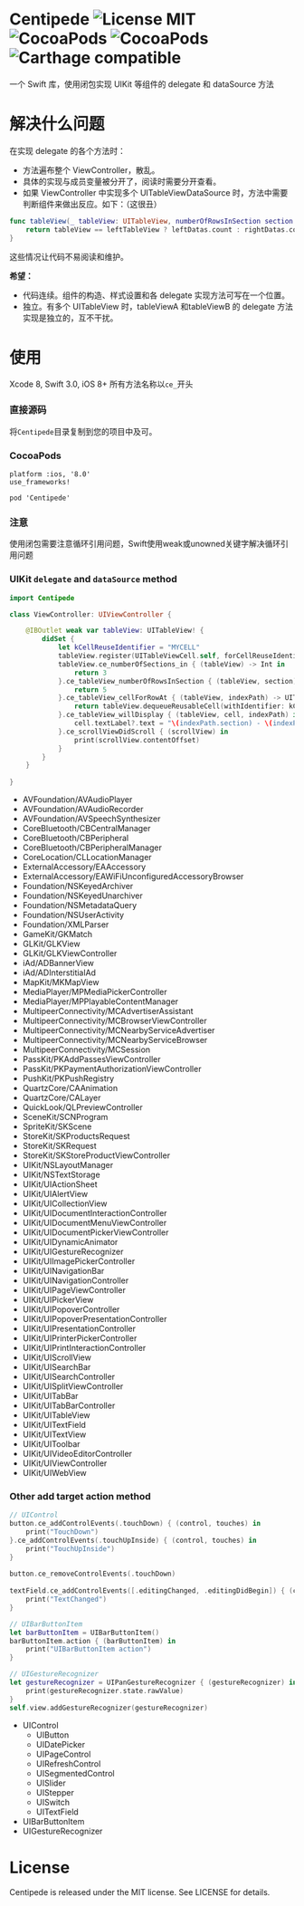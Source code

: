 # Centipede ![License MIT](https://img.shields.io/badge/license-MIT-green.svg?style=flat) ![CocoaPods](https://img.shields.io/cocoapods/v/Centipede.svg?style=flat) ![CocoaPods](http://img.shields.io/cocoapods/p/Centipede.svg?style=flat) ![Carthage compatible](https://img.shields.io/badge/Carthage-compatible-4BC51D.svg?style=flat)

一个 Swift 库，使用闭包实现 UIKit 等组件的 delegate 和 dataSource 方法

# 解决什么问题
在实现 delegate 的各个方法时：

- 方法遍布整个 ViewController，散乱。
- 具体的实现与成员变量被分开了，阅读时需要分开查看。
- 如果 ViewController 中实现多个 UITableViewDataSource 时，方法中需要判断组件来做出反应。如下：（这很丑）

```swift
func tableView(_ tableView: UITableView, numberOfRowsInSection section: Int) -> Int {
    return tableView == leftTableView ? leftDatas.count : rightDatas.count
}
```

这些情况让代码不易阅读和维护。

**希望：**

- 代码连续。组件的构造、样式设置和各 delegate 实现方法可写在一个位置。
- 独立。有多个 UITableView 时，tableViewA 和tableViewB 的 delegate 方法实现是独立的，互不干扰。

# 使用

Xcode 8, Swift 3.0, iOS 8+
所有方法名称以`ce_`开头

### 直接源码

将`Centipede`目录复制到您的项目中及可。

### CocoaPods

```
platform :ios, '8.0'
use_frameworks!

pod 'Centipede'
```

### 注意

使用闭包需要注意循环引用问题，Swift使用weak或unowned关键字解决循环引用问题

### UIKit `delegate` and `dataSource` method

```swift
import Centipede

class ViewController: UIViewController {

    @IBOutlet weak var tableView: UITableView! {
        didSet {
            let kCellReuseIdentifier = "MYCELL"
            tableView.register(UITableViewCell.self, forCellReuseIdentifier: kCellReuseIdentifier)
            tableView.ce_numberOfSections_in { (tableView) -> Int in
                return 3
            }.ce_tableView_numberOfRowsInSection { (tableView, section) -> Int in
                return 5
            }.ce_tableView_cellForRowAt { (tableView, indexPath) -> UITableViewCell in
                return tableView.dequeueReusableCell(withIdentifier: kCellReuseIdentifier, for: indexPath)
            }.ce_tableView_willDisplay { (tableView, cell, indexPath) in
                cell.textLabel?.text = "\(indexPath.section) - \(indexPath.row)"
            }.ce_scrollViewDidScroll { (scrollView) in
                print(scrollView.contentOffset)
            }
        }
    }
    
}
```

- AVFoundation/AVAudioPlayer
- AVFoundation/AVAudioRecorder
- AVFoundation/AVSpeechSynthesizer
- CoreBluetooth/CBCentralManager
- CoreBluetooth/CBPeripheral
- CoreBluetooth/CBPeripheralManager
- CoreLocation/CLLocationManager
- ExternalAccessory/EAAccessory
- ExternalAccessory/EAWiFiUnconfiguredAccessoryBrowser
- Foundation/NSKeyedArchiver
- Foundation/NSKeyedUnarchiver
- Foundation/NSMetadataQuery
- Foundation/NSUserActivity
- Foundation/XMLParser
- GameKit/GKMatch
- GLKit/GLKView
- GLKit/GLKViewController
- iAd/ADBannerView
- iAd/ADInterstitialAd
- MapKit/MKMapView
- MediaPlayer/MPMediaPickerController
- MediaPlayer/MPPlayableContentManager
- MultipeerConnectivity/MCAdvertiserAssistant
- MultipeerConnectivity/MCBrowserViewController
- MultipeerConnectivity/MCNearbyServiceAdvertiser
- MultipeerConnectivity/MCNearbyServiceBrowser
- MultipeerConnectivity/MCSession
- PassKit/PKAddPassesViewController
- PassKit/PKPaymentAuthorizationViewController
- PushKit/PKPushRegistry
- QuartzCore/CAAnimation
- QuartzCore/CALayer
- QuickLook/QLPreviewController
- SceneKit/SCNProgram
- SpriteKit/SKScene
- StoreKit/SKProductsRequest
- StoreKit/SKRequest
- StoreKit/SKStoreProductViewController
- UIKit/NSLayoutManager
- UIKit/NSTextStorage
- UIKit/UIActionSheet
- UIKit/UIAlertView
- UIKit/UICollectionView
- UIKit/UIDocumentInteractionController
- UIKit/UIDocumentMenuViewController
- UIKit/UIDocumentPickerViewController
- UIKit/UIDynamicAnimator
- UIKit/UIGestureRecognizer
- UIKit/UIImagePickerController
- UIKit/UINavigationBar
- UIKit/UINavigationController
- UIKit/UIPageViewController
- UIKit/UIPickerView
- UIKit/UIPopoverController
- UIKit/UIPopoverPresentationController
- UIKit/UIPresentationController
- UIKit/UIPrinterPickerController
- UIKit/UIPrintInteractionController
- UIKit/UIScrollView
- UIKit/UISearchBar
- UIKit/UISearchController
- UIKit/UISplitViewController
- UIKit/UITabBar
- UIKit/UITabBarController
- UIKit/UITableView
- UIKit/UITextField
- UIKit/UITextView
- UIKit/UIToolbar
- UIKit/UIVideoEditorController
- UIKit/UIViewController
- UIKit/UIWebView

### Other add target action method

```swift
// UIControl
button.ce_addControlEvents(.touchDown) { (control, touches) in
    print("TouchDown")
}.ce_addControlEvents(.touchUpInside) { (control, touches) in
    print("TouchUpInside")
}
   
button.ce_removeControlEvents(.touchDown)
   
textField.ce_addControlEvents([.editingChanged, .editingDidBegin]) { (control, touches) in
    print("TextChanged")
}

// UIBarButtonItem
let barButtonItem = UIBarButtonItem()
barButtonItem.action { (barButtonItem) in
    print("UIBarButtonItem action")
}

// UIGestureRecognizer
let gestureRecognizer = UIPanGestureRecognizer { (gestureRecognizer) in
    print(gestureRecognizer.state.rawValue)
}
self.view.addGestureRecognizer(gestureRecognizer)
```

- UIControl
    - UIButton
    - UIDatePicker
    - UIPageControl
    - UIRefreshControl
    - UISegmentedControl
    - UISlider
    - UIStepper
    - UISwitch
    - UITextField
- UIBarButtonItem
- UIGestureRecognizer

# License

Centipede is released under the MIT license. See LICENSE for details.


